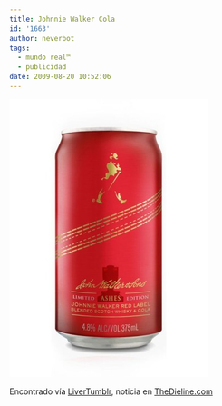 ```yaml
---
title: Johnnie Walker Cola
id: '1663'
author: neverbot
tags:
  - mundo real™
  - publicidad
date: 2009-08-20 10:52:06
---
```


![Johnny Walker Cola](./johnnie-walker-cola/Johnny-Walker-Cola.jpg "Johnny Walker Cola")

Encontrado vía [LiverTumblr](http://livercake.tumblr.com/post/166225443/johnnie-walker-red-label-cola-special-editon), noticia en [TheDieline.com](http://www.thedieline.com/blog/2009/08/johnnie-walker-red-label-cola-special-editon.html)